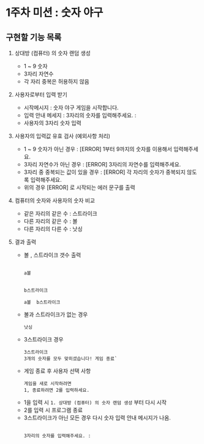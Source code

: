 # 1주차 미션 : 숫자 야구 
## 구현할 기능 목록

1. 상대방 (컴퓨터) 의 숫자 랜덤 생성
   * 1 ~ 9 숫자
   * 3자리 자연수
   * 각 자리 중복은 허용하지 않음

  
2. 사용자로부터 입력 받기
   * 시작메시지 :
       숫자 야구 게임을 시작합니다.
   * 입력 안내 메세지 :
       3자리의 숫자를 입력해주세요. : 
   * 사용자의 3자리 숫자 입력


4. 사용자의 입력값 유효 검사 (예외사항 처리)
   * 1 ~ 9 숫자가 아닌 경우  : [ERROR] 1부터 9까지의 숫자를 이용해서 입력해주세요.
   * 3자리 자연수가 아닌 경우  : [ERROR] 3자리의 자연수를 입력해주세요.
   * 3자리 중 중복되는 값이 있을 경우 : [ERROR] 각 자리의 숫자가 중복되지 않도록 입력해주세요. 
   * 위의 경우 [ERROR] 로 시작되는 에러 문구를 출력


5. 컴퓨터의 숫자와 사용자의 숫자 비교
   * 같은 자리의 같은 수 : 스트라이크
   * 다른 자리의 같은 수 : 볼
   * 다른 자리의 다른 수 : 낫싱
  
6. 결과 출력
   * 볼 , 스트라이크 갯수 출력
       ```
       
     a볼
       ```
       ```
       
     b스트라이크
       ```
       ```
     a볼  b스트라이크
       
       ``` 
   * 볼과 스트라이크가 없는 경우
       ```
     낫싱
       
       ```
   * 3스트라이크 경우
       ```
       3스트라이크
       3개의 숫자를 모두 맞히셨습니다! 게임 종료`
   * 게임 종료 후 사용자 선택 사항
       ```
     게임을 새로 시작하려면
       1, 종료하려면 2를 입력하세요.
       ```
   * 1을 입력 시 `1. 상대방 (컴퓨터) 의 숫자 랜덤 생성` 부터 다시 시작
   * 2를 입력 시 프로그램 종료
   * 3스트라이크가 아닌 모든 경우 다시 숫자 입력 안내 메시지가 나옴.
       ```
       
     3자리의 숫자를 입력해주세요. :
       ```


